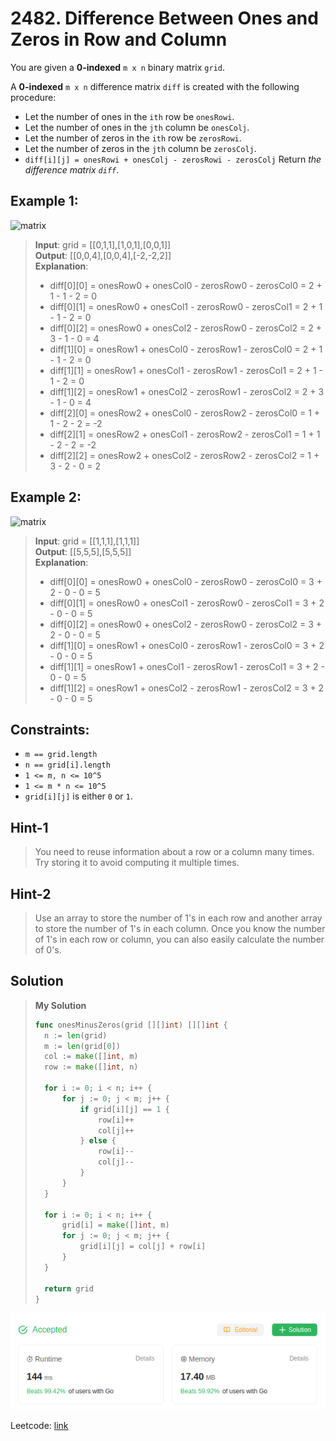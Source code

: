 # 2482. Difference Between Ones and Zeros in Row and Column

You are given a **0-indexed** `m x n` binary matrix `grid`.

A **0-indexed** `m x n` difference matrix `diff` is created with the following procedure:

* Let the number of ones in the `ith` row be `onesRowi`.
* Let the number of ones in the `jth` column be `onesColj`.
* Let the number of zeros in the `ith` row be `zerosRowi`.
* Let the number of zeros in the `jth` column be `zerosColj`.
* `diff[i][j] = onesRowi + onesColj - zerosRowi - zerosColj`
Return *the difference matrix `diff`*.

## Example 1:
![matrix](https://assets.leetcode.com/uploads/2022/11/06/image-20221106171729-5.png)
> **Input**: grid = [[0,1,1],[1,0,1],[0,0,1]] \
> **Output**: [[0,0,4],[0,0,4],[-2,-2,2]] \
> **Explanation**: 
> - diff[0][0] = onesRow0 + onesCol0 - zerosRow0 - zerosCol0 = 2 + 1 - 1 - 2 = 0 
> - diff[0][1] = onesRow0 + onesCol1 - zerosRow0 - zerosCol1 = 2 + 1 - 1 - 2 = 0 
> - diff[0][2] = onesRow0 + onesCol2 - zerosRow0 - zerosCol2 = 2 + 3 - 1 - 0 = 4 
> - diff[1][0] = onesRow1 + onesCol0 - zerosRow1 - zerosCol0 = 2 + 1 - 1 - 2 = 0 
> - diff[1][1] = onesRow1 + onesCol1 - zerosRow1 - zerosCol1 = 2 + 1 - 1 - 2 = 0 
> - diff[1][2] = onesRow1 + onesCol2 - zerosRow1 - zerosCol2 = 2 + 3 - 1 - 0 = 4 
> - diff[2][0] = onesRow2 + onesCol0 - zerosRow2 - zerosCol0 = 1 + 1 - 2 - 2 = -2
> - diff[2][1] = onesRow2 + onesCol1 - zerosRow2 - zerosCol1 = 1 + 1 - 2 - 2 = -2
> - diff[2][2] = onesRow2 + onesCol2 - zerosRow2 - zerosCol2 = 1 + 3 - 2 - 0 = 2

## Example 2:
![matrix](https://assets.leetcode.com/uploads/2022/11/06/image-20221106171747-6.png )
> **Input**: grid = [[1,1,1],[1,1,1]] \
> **Output**: [[5,5,5],[5,5,5]] \
> **Explanation**:
> - diff[0][0] = onesRow0 + onesCol0 - zerosRow0 - zerosCol0 = 3 + 2 - 0 - 0 = 5
> - diff[0][1] = onesRow0 + onesCol1 - zerosRow0 - zerosCol1 = 3 + 2 - 0 - 0 = 5
> - diff[0][2] = onesRow0 + onesCol2 - zerosRow0 - zerosCol2 = 3 + 2 - 0 - 0 = 5
> - diff[1][0] = onesRow1 + onesCol0 - zerosRow1 - zerosCol0 = 3 + 2 - 0 - 0 = 5
> - diff[1][1] = onesRow1 + onesCol1 - zerosRow1 - zerosCol1 = 3 + 2 - 0 - 0 = 5
> - diff[1][2] = onesRow1 + onesCol2 - zerosRow1 - zerosCol2 = 3 + 2 - 0 - 0 = 5

## Constraints:
* `m == grid.length`
* `n == grid[i].length`
* `1 <= m, n <= 10^5`
* `1 <= m * n <= 10^5`
* `grid[i][j]` is either `0` or `1`.

## Hint-1
> You need to reuse information about a row or a column many times. Try storing it to avoid computing it multiple times.

## Hint-2
> Use an array to store the number of 1's in each row and another array to store the number of 1's in each column. Once you know the number of 1's in each row or column, you can also easily calculate the number of 0's.

## Solution
> **My Solution**
> ```go
> func onesMinusZeros(grid [][]int) [][]int {
> 	n := len(grid)
> 	m := len(grid[0])
> 	col := make([]int, m)
> 	row := make([]int, n)
> 
> 	for i := 0; i < n; i++ {
> 		for j := 0; j < m; j++ {
> 			if grid[i][j] == 1 {
> 				row[i]++
> 				col[j]++
> 			} else {
> 				row[i]--
> 				col[j]--
> 			}
> 		}
> 	}
> 
> 	for i := 0; i < n; i++ {
> 		grid[i] = make([]int, m)
> 		for j := 0; j < m; j++ {
> 			grid[i][j] = col[j] + row[i]
> 		}
> 	}
> 
> 	return grid
> }
> ```

![result](2482.png)

Leetcode: [link](https://leetcode.com/problems/difference-between-ones-and-zeros-in-row-and-column/description/)